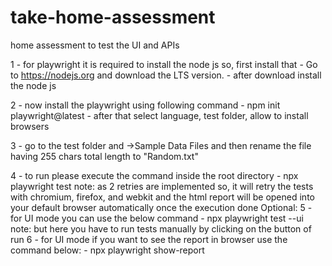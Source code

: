 # take-home-assessment
home assessment to test the UI and APIs

1 - for playwright it is required to install the node js so, first install that 
    -   Go to https://nodejs.org and download the LTS version.
    -   after download install the node js
    
2 - now install the playwright using following command 
    -   npm init playwright@latest
    -   after that select language, test folder, allow to install browsers

3 - go to the test folder and ->Sample Data Files and then rename the file having 255 chars total length to "Random.txt"

4 - to run please execute the command inside the root directory
    - npx playwright test
        note: as 2 retries are implemented so, it will retry the tests with chromium, firefox, and webkit and the html 
        report will be opened into your default browser automatically once the execution done
Optional:
5 - for UI mode you can use the below command
    -   npx playwright test --ui
    note:   but here you have to run tests manually by clicking on the button of run
6 - for UI mode if you want to see the report in browser use the command below:
    -   npx playwright show-report
        
